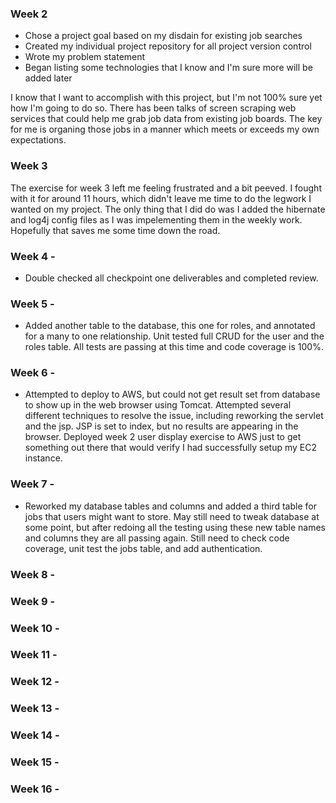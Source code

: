 ### Week 2 
- Chose a project goal based on my disdain for existing job searches
- Created my individual project repository for all project version control
- Wrote my problem statement
- Began listing some technologies that I know and I'm sure more will be added later

I know that I want to accomplish with this project, but I'm not 100% sure yet how I'm going to do so. There has been talks
of screen scraping web services that could help me grab job data from existing job boards. The key for me is organing those 
jobs in a manner which meets or exceeds my own expectations.

### Week 3 
The exercise for week 3 left me feeling frustrated and a bit peeved. I fought with it for around 11 hours, which didn't
leave me time to do the legwork I wanted on my project. The only thing that I did do was I added the hibernate and log4j
config files as I was impelementing them in the weekly work. Hopefully that saves me some time down the road.

### Week 4 -
- Double checked all checkpoint one deliverables and completed review.

### Week 5 -
- Added another table to the database, this one for roles, and annotated for a many to one relationship. Unit tested full CRUD
for the user and the roles table. All tests are passing at this time and code coverage is 100%.

### Week 6 -
- Attempted to deploy to AWS, but could not get result set from database to show up in the web browser using Tomcat. Attempted
several different techniques to resolve the issue, including reworking the servlet and the jsp. JSP is set to index, but no
  results are appearing in the browser. Deployed week 2 user display exercise to AWS just to get something out there that would
  verify I had successfully setup my EC2 instance.

### Week 7 -
- Reworked my database tables and columns and added a third table for jobs that users might want to store. May still need 
to tweak database at some point, but after redoing all the testing using these new table names and columns they are all 
  passing again. Still need to check code coverage, unit test the jobs table, and add authentication. 

### Week 8 -

### Week 9 -

### Week 10 -

### Week 11 -

### Week 12 -

### Week 13 -

### Week 14 -

### Week 15 -

### Week 16 -